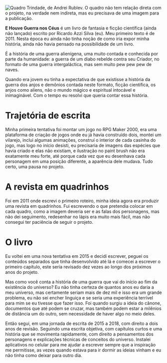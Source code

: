 ![Quadro Trindade, de Andrei Rublev. O quadro não tem relação direta com o projeto, na verdade nem indireta, mas eu precisava de uma imagem para a publicação.](quadro-trindade-de-andrei-rublev.jpg)

**E Houve Guerra nos Céus** é um livro de fantasia e ficção cientifica (ainda não lançado) escrito por Ricardo Azzi Silva (eu). Meu primeiro texto é de 2011. Nesta época eu ainda não tinha noção de como iria expor minha história, ainda não havia pensado na possibilidade de um livro.

É a história de uma guerra alienígena, uma muito contada e conhecida por parte da humanidade: a guerra de um diabo rebelde contra seu Criador, no formato de uma guerra intergaláctica, mas sem muito pew pew pew de naves.

Quando era jovem eu tinha a expectativa de que existisse a história da guerra dos anjos e demônios contada neste formato, ficção cientifica, os anjos como aliens, não o mundo mágico e espiritual intocável e inimaginável. Com o tempo eu resolvi que queria contar essa história.

# Trajetória de escrita
Minha primeira tentativa foi montar um jogo no RPG Maker 2000, era uma plataforma de criação de jogos onde eu já havia construído dois, montei um vilarejo, inclui algumas animações, construí o interior de cada casinha do jogo, mas logo no início desisti, eu precisaria de imagens das espécies que havia criado e elas não existiam, e ilustração no paint brush não era exatamente meu forte, até porque cada vez que eu desenhava cada personagem em uma posição diferente, a aparência dele mudava. Tudo certo, uma pausa no projeto.

# A revista em quadrinhos
Foi em 2011 onde escrevi o primeiro roteiro, minha ideia agora era produzir uma revista em quadrinhos. Fui escrevendo o que pretendia colocar em cada quadro, como a imagem deveria ser e as falas dos personagens, mas não dei seguimento, redesenhar no lápis era muito mais fácil, mas não consegui ter paciência de seguir o projeto.

# O livro
Eu voltei em uma nova tentativa em 2015 e decidi escrever, peguei os conteúdos separados que tinha desenvolvido até lá e comecei a escrever o primeiro capítulo, este seria revisado dez vezes ao longo dos próximos anos do projeto.

Mas como você conta a história de uma guerra que vai do início ao fim da existência do universo? Eu não tinha certeza de quantos anos eu daria a meu universo, mas certamente seriam mais de dez mil e isso era um grande problema, eu não sei encher linguiça e se seria uma experiência terrível para mim se eu tivesse que fazer isso. Foi quando surgiu a ideia do cânone, documentos que até podem se cruzar, mas também podem estar a milênios de distância um do outro, sem necessidade de haver algo no meio deles.

Então segui, em uma jornada de escrita de 2015 a 2018, com direito a dois anos de revisão. Seguindo uma escrita objetiva, com capítulos curtos e uma história que se movimenta rapidamente, com direito a pensamentos dos personagens e explicações técnicas de conceitos do universo. Instalei aplicativos no celular para me ajudar a escrever sempre que a inspiração me permitisse, as vezes quando estava para ir dormir as ideias vinham e eu não tinha como deixar para outro dia.
